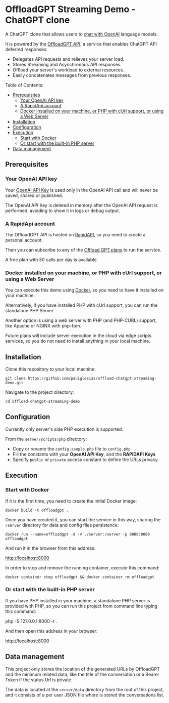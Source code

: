 
# OffloadGPT Streaming Demo - ChatGPT clone

A ChatGPT clone that allows users to [chat with OpenAI](https://platform.openai.com/docs/guides/chat) language models.

It is powered by the [OffloadGPT API](https://rapidapi.com/microdeploy/api/offloadgpt), a service that enables ChatGPT API deferred responses:

- Delegates API requests and relieves your server load.
- Stores Streaming and Asynchronous API responses.
- Offload your server's workload to external resources.
- Easily concatenates messages from previous responses.

Table of Contents:

- [Prerequisites](#prerequisites)
	- [Your OpenAI API key](#your-openai-api-key)
	- [A RapidApi account](#a-rapidapi-account)
	- [Docker installed on your machine, or PHP with cUrl support, or using a Web Server](#docker-installed-on-your-machine-or-php-with-curl-support-or-using-a-web-server)
- [Installation](#installation)
- [Configuration](#configuration)
- [Execution](#execution)
	- [Start with Docker](#start-with-docker)
	- [Or start with the built-in PHP server](#or-start-with-the-built-in-php-server)
- [Data management](#data-management)

## Prerequisites

### Your OpenAI API key

Your [OpenAI API Key](https://platform.openai.com/account/api-keys) is used only in the OpenAI API call and will never be saved, shared or published.

The OpenAI API Key is deleted in memory after the OpenAI API request is performed, avoiding to show it in logs or debug output.

### A RapidApi account

The OffloadGPT API is hosted on [RapidAPI](https://rapidapi.com), so you need to create a personal account.

Then you can subscribe to any of the [Offload GPT plans](https://rapidapi.com/microdeploy/api/offloadgpt/pricing) to run the service.

A free plan with 50 calls per day is available.

### Docker installed on your machine, or PHP with cUrl support, or using a Web Server

You can execute this demo using [Docker](https://www.docker.com), so you need to have it installed on your machine.

Alternatively, if you have installed PHP with cUrl support, you can run the standalone PHP Server.

Another option is using a web server with PHP (and PHP-CURL) support, like Apache or NGINX with php-fpm.

Future plans will include server execution in the cloud via edge scripts services, so you do not need to install anything in your local machine.

## Installation

Clone this repository to your local machine:

```shell
git clone https://github.com/pauiglesias/offload-chatgpt-streaming-demo.git
```

Navigate to the project directory:

```shell
cd offload-chatgpt-streaming-demo
```

## Configuration

Currently only server's side PHP execution is supported.

From the `server/scripts/php` directory:

- Copy or rename the `config-sample.php` file to `config.php`
- Fill the constants with your **OpenAI API Key**, and the **RAPIDAPI Keys**
- Specify `public` or `private` access constant to define the URLs privacy.

## Execution

### Start with Docker

If it is the first time, you need to create the initial Docker image:

```shell
docker build -t offloadgpt .
```

Once you have created it, you can start the service in this way, sharing the `/server` directory for data and config files persistence:

```shell
docker run --name=offloadgpt -d -v ./server:/server -p 8000:8000 offloadgpt
```

And run it in the browser from this address:

[http://localhost:8000](http://localhost:8000)

In order to stop and remove the running container, execute this command:

```shell
docker container stop offloadgpt && docker container rm offloadgpt
```

### Or start with the built-in PHP server

If you have PHP installed in your machine, a standalone PHP server is provided with PHP, so you can run this project from command line typing this command:

php -S 127.0.0.1:8000 -t .

And then open this address in your browser:

[http://localhost:8000](http://localhost:8000)

## Data management

This project only stores the location of the generated URLs by OffloadGPT and the minimum related data, like the title of the conversation or a Bearer Token if the status Url is private.

The data is located at the `server/data` directory from the root of this project, and it consists of a per user JSON file where is stored the conversations list.
